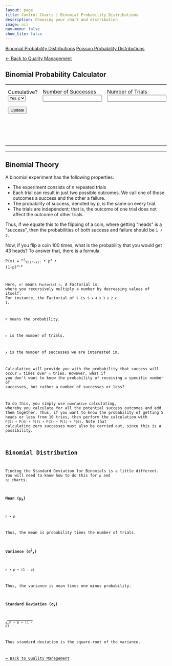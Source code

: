 ```yaml
---
layout: page
title: Control Charts | Binomial Probability Distributions
description: Choosing your chart and distribution
image: nil
nav-menu: false
show_tile: false
---
```


<script src="../../assets/js/spc.js"></script>
<script src="../../assets/js/binomial.js"></script>

<a href="binomial-probability-distributions.html" class="button special small">Binomial Probability Distributions</a>
<a href="poisson-probability-distributions.html" class="button small">Poisson Probability Distributions</a>

<a href="/quality-management">&#x2190; Back to Quality Management</a>

## Binomial Probability Calculator

<table>
  <tr>
    <td colspan="2">
      Cumulative?
      <select id="cumulative" onchange="update();">
        <option value="2">Yes &leq;</option>
        <option value="1">Yes &geq;</option>
        <option value="0">No</option>
      </select>
    </td>
    <td colspan="2">
      Number of Successes
      <input type="text" id="data-size" onchange="update();" />
    </td>
    <td colspan="2">
      Number of Trials
      <input type="text" id="data-num" onchange="update();" />
    </td>
    <td colspan="2">
      Probability of Success on a Trial
      <input type="text" id="data-prob" onchange="update();" />
    </td>
  </tr>
  <tr>
    <td colspan="8" style="max-width: 100px;">
      <button onclick="update();">Update</button>
    </td>
  </tr>
  <tr>
    <td colspan="8">
      <div style="min-height: 50px; max-width: 1400px; padding: 20px; overflow-x: scroll; display: flex; flex-wrap: no-wrap;">
        <div id="result" style="display: inline-block; flex: 0 0 auto;"></div>
      </div>
    </td>
  </tr>
</table>

----

## Binomial Theory

A binomial experiment has the following properties:

- The experiment consists of _n_ repeated trials
- Each trial can result in just two possible outcomes. We call one of those outcomes a success and the other a failure.
- The probability of success, denoted by _p_, is the same on every trial.
- The trials are independent; that is, the outcome of one trial does not affect the outcome of other trials.

Thus, if we equate this to the flipping of a coin, where getting "heads" is a "success", then the probabilities of both success and failure should be <code>1 / 2</code>.

Now, if you flip a coin 100 times, what is the probability that you would get 43 heads?  To answer that, there is a formula.

<code>P(x) = <sup>n!</sup>&frasl;<sub>x!(n-x)!</sub> &bull; p<sup>x</sup> &bull; (1-p)<sup>n-x</sup>

Here, <code>n!</code> means <code>Factorial n</code>. A Factorial is where you recursively multiply a number by decreasing values of itself.  For instance, the Factorial of <code>5</code> is <code>5 x 4 x 3 x 2 x 1</code>.

<code>P</code> means the probability.

<code>n</code> is the number of trials.

<code>x</code> is the number of successes we are interested in.

Calculating will provide you with the probability that success will occur <code>x</code> times over <code>n</code> tries. However, what if you don't want to know the probability of receiving a specific number of successes, but rather a number of successes or less?

To do this, you simply use <code>cumulative</code> calculating, whereby you calculate for all the potential success outcomes and add them together.  Thus, if you want to know the probability of getting 5 heads or less from 10 tries, then perform the calculation with <code>P(5) + P(4) + P(3) + P(2) + P(1) + P(0)</code>.  Note that calculating zero successes must also be carried out, since this is a possibility. 

## Binomial Distribution

Finding the Standard Deviation for Binomials is a little different.  You will need to know how to do this for <code>p</code> and <code>np</code> charts.

#### Mean (&micro;<sub>x</sub>)

<code>n &bull; p</code>

Thus, the mean is probability times the number of trials.

#### Variance (&sigma;<sup>2</sup><sub>x</sub>)

<code>n &bull; p &bull; (1 - p)</code>

Thus, the variance is mean times one minus probability.

#### Standard Deviation (&sigma;<sub>x</sub>)

<code>&radic;<span style="text-decoration:overline;"> n &bull; p &bull; (1 - p)</span></code>

Thus standard deviation is the square-root of the variance.

<a href="/quality-management">&#x2190; Back to Quality Management</a>
